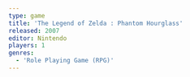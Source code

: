 ```yaml
---
type: game
title: 'The Legend of Zelda : Phantom Hourglass'
released: 2007
editor: Nintendo
players: 1
genres:
  - 'Role Playing Game (RPG)'
---
```

